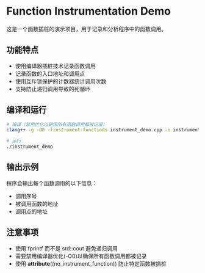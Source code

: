 # Function Instrumentation Demo

这是一个函数插桩的演示项目，用于记录和分析程序中的函数调用。

## 功能特点

- 使用编译器插桩技术记录函数调用
- 记录函数的入口地址和调用点
- 使用互斥锁保护的计数器统计调用次数
- 支持防止递归调用导致的死循环

## 编译和运行

```bash
# 编译（禁用优化以确保所有函数调用都被记录）
clang++ -g -O0 -finstrument-functions instrument_demo.cpp -o instrument_demo

# 运行
./instrument_demo
```

## 输出示例

程序会输出每个函数调用的以下信息：
- 调用序号
- 被调用函数的地址
- 调用点的地址

## 注意事项

- 使用 fprintf 而不是 std::cout 避免递归调用
- 需要禁用编译器优化(-O0)以确保所有函数调用都被记录
- 使用 __attribute__((no_instrument_function)) 防止特定函数被插桩
